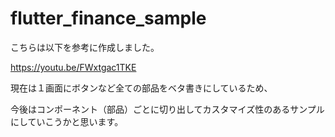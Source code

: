 # flutter_finance_sample

こちらは以下を参考に作成しました。

https://youtu.be/FWxtgac1TKE

現在は１画面にボタンなど全ての部品をベタ書きにしているため、

今後はコンポーネント（部品）ごとに切り出してカスタマイズ性のあるサンプルにしていこうかと思います。
